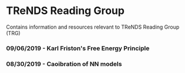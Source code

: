 # TReNDS Reading Group

Contains information and resources relevant to TReNDS Reading Group (TRG)

### 09/06/2019 - Karl Friston's Free Energy Principle
### 08/30/2019 - Caoibration of NN models
